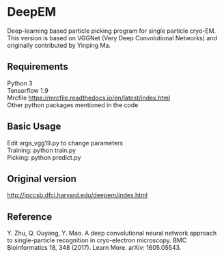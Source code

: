 # DeepEM
Deep-learning based particle picking program for single particle cryo-EM.  
This version is based on VGGNet (Very Deep Convolutional Networks) and originally contributed by Yinping Ma.

## Requirements
Python 3  
Tensorflow 1.9  
Mrcfile https://mrcfile.readthedocs.io/en/latest/index.html  
Other python packages mentioned in the code

## Basic Usage
Edit args_vgg19.py to change parameters  
Training: python train.py  
Picking: python predict.py  

## Original version
http://ipccsb.dfci.harvard.edu/deepem/index.html

## Reference
Y. Zhu, Q. Ouyang, Y. Mao. A deep convolutional neural network approach to single-particle recognition in cryo-electron microscopy. BMC Bioinformatics 18, 348 (2017). Learn More. arXiv: 1605.05543.
